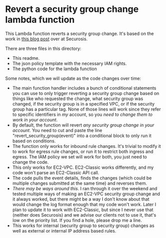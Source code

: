 # Revert a security group change lambda function

This Lambda function reverts a security group change. It's based on the work in [this blog post](https://securosis.com/blog/event-driven-security-on-aws-a-practical-example) over at Securosis.

There are three files in this directory:

* This readme.
* The json policy template with the necessary IAM rights.
* The python code for the lambda function

Some notes, which we will update as the code changes over time:

* The main function handler includes a bunch of conditional statements you can use to only trigger reverting a security group change based on things like who requested the change, what security group was changed, if the security group is in a specified VPC, or if the security group has a particular tag. None of those lines will work since they refer to specific identifiers in *my* account, so you *need to change them to work in your account*.
* By default, the function will revert *any security group change in your account*. You need to cut and paste the line "revert_security_group(event)" into a conditional block to only run it based on conditions.
* The function only works for inbound rule changes. It's trivial to modify it to work for egress rule changes, or run it to restrict both ingress and egress. The IAM policy we set will work for both, you just need to change the code.
* This only works for EC2-VPC. EC2-Classic works differently, and my code won't parse an EC2-Classic API call. 
* The code pulls the event details, finds the changes (which could be multiple changes submitted at the same time) and reverses them.
* *There may be ways around this*. I ran through it over the weekend and tested multiple ways of making an EC2-VPC security group change and it always worked, but there might be a way I don't know about that would change the log format enough that my code won't work. Later I plan to update it to work with EC2-Classic, but since I never use that (neither does Securosis) and we advise our clients not to use it, that's low on the priority list. If you find a hole, please drop me a line.
* This works for internal (security group to security group) changes as well as external or internal IP address based rules. 